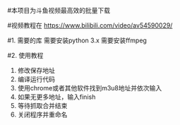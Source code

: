 #本项目为斗鱼视频最高效的批量下载

#视频教程在 https://www.bilibili.com/video/av54590029/

#1. 需要的库
需要安装python 3.x
需要安装ffmpeg 

#2. 使用教程
  1. 修改保存地址
  2. 编译运行代码
  3. 使用chrome或者其他软件找到m3u8地址并依次输入
  4. 如果无更多地址，输入finish
  5. 等待抓取合并结束
  6. 关闭程序并重命名
